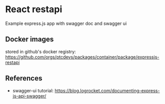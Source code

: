 # React restapi

Example express.js app with swagger doc and swagger ui

## Docker images

stored in github's docker registry: <https://github.com/orgs/ptcdevs/packages/container/package/expressjs-restapi>

## References

* swagger-ui tutorial: <https://blog.logrocket.com/documenting-express-js-api-swagger/>
